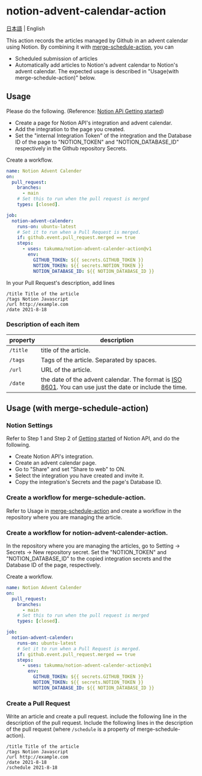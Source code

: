# notion-advent-calendar-action

[日本語](./README.md) | English

This action records the articles managed by Github in an advent calendar using Notion. By combining it with [merge-schedule-action](https://github.com/gr2m/merge-schedule-action), you can
- Scheduled submission of articles
- Automatically add articles to Notion's advent calendar
to Notion's advent calendar. The expected usage is described in "Usage(with merge-schedule-action)" below.

## Usage
Please do the following. (Reference: [Notion APi Getting started](https://developers.notion.com/docs/getting-started))
- Create a page for Notion API's integration and advent calendar.
- Add the integration to the page you created.
- Set the "internal Integration Token" of the integration and the Database ID of the page to "NOTION_TOKEN" and "NOTION_DATABASE_ID" respectively in the Github repository Secrets.

Create a workflow.
```yml
name: Notion Advent Calender
on:
  pull_request:
    branches:
      - main
    # Set this to run when the pull request is merged
    types: [closed].

job:
  notion-advent-calender:
    runs-on: ubuntu-latest
    # Set it to run when a Pull Request is merged.
    if: github.event.pull_request.merged == true
    steps:
      - uses: takumma/notion-advent-calender-action@v1
        env:
          GITHUB_TOKEN: ${{ secrets.GITHUB_TOKEN }}
          NOTION_TOKEN: ${{ secrets.NOTION_TOKEN }}
          NOTION_DATABASE_ID: ${{ NOTION_DATABASE_ID }}
```

In your Pull Request's description, add lines
```
/title Title of the article
/tags Notion Javascript
/url http://example.com
/date 2021-8-18
```

### Description of each item

| property | description |
----|----
| `/title` | title of the article.|
| `/tags` | Tags of the article. Separated by spaces.|
| `/url` | URL of the article.|
| `/date` | the date of the advent calendar. The format is [ISO 8601](https://ja.wikipedia.org/wiki/ISO_8601). You can use just the date or include the time. |


## Usage (with merge-schedule-action)

### Notion Settings
Refer to Step 1 and Step 2 of [Getting started](https://developers.notion.com/docs/getting-started) of Notion API, and do the following.
- Create Notion API's integration.
- Create an advent calendar page.
- Go to "Share" and set "Share to web" to ON.
- Select the integration you have created and invite it.
- Copy the integration's Secrets and the page's Database ID.

### Create a workflow for merge-schedule-action.
Refer to Usage in [merge-schedule-action](https://github.com/marketplace/actions/merge-schedule) and create a workflow in the repository where you are managing the article.

### Create a workflow for notion-advent-calender-action.
In the repository where you are managing the articles, go to Setting -> Secrets -> New repository secret.
Set the "NOTION_TOKEN" and "NOTION_DATABASE_ID" to the copied integration secrets and the Database ID of the page, respectively.

Create a workflow.
```yml
name: Notion Advent Calender
on:
  pull_request:
    branches:
      - main
    # Set this to run when the pull request is merged
    types: [closed].

job:
  notion-advent-calender:
    runs-on: ubuntu-latest
    # Set it to run when a Pull Request is merged.
    if: github.event.pull_request.merged == true
    steps:
      - uses: takumma/notion-advent-calender-action@v1
        env:
          GITHUB_TOKEN: ${{ secrets.GITHUB_TOKEN }}
          NOTION_TOKEN: ${{ secrets.NOTION_TOKEN }}
          NOTION_DATABASE_ID: ${{ NOTION_DATABASE_ID }}
```

### Create a Pull Request
Write an article and create a pull request. include the following line in the description of the pull request. Include the following lines in the description of the pull request (where `/schedule` is a property of merge-schedule-action).
```
/title Title of the article
/tags Notion Javascript
/url http://example.com
/date 2021-8-18
/schedule 2021-8-18
```